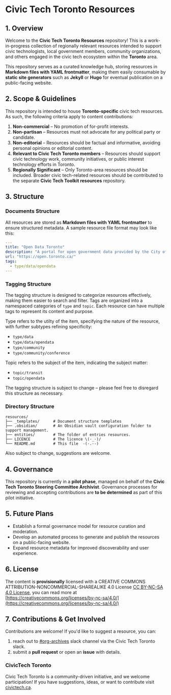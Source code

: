 # Civic Tech Toronto Resources

## 1. Overview

Welcome to the **Civic Tech Toronto Resources** repository! This is a work-in-progress collection of regionally relevant resources intended to support civic technologists, local government members, community organizations, and others engaged in the civic tech ecosystem within the **Toronto** area.

This repository serves as a curated knowledge hub, storing resources in **Markdown files with YAML frontmatter**, making them easily consumable by **static site generators** such as **Jekyll** or **Hugo** for eventual publication on a public-facing website.

## 2. Scope & Guidelines

This repository is intended to house **Toronto-specific** civic tech resources. As such, the following criteria apply to content contributions:

1. **Non-commercial** – No promotion of for-profit interests.
2. **Non-partisan** – Resources must not advocate for any political party or candidate.
3. **Non-editorial** – Resources should be factual and informative, avoiding personal opinions or editorial content.
4. **Relevant to Civic Tech Toronto members** – Resources should support civic technology work, community initiatives, or public interest technology efforts in Toronto.
5. **Regionally Significant** – Only Toronto-area resources should be included. Broader civic tech-related resources should be contributed to the separate **Civic Tech Toolkit resources** repository.

## 3. Structure

### Documents Structure

All resources are stored as **Markdown files with YAML frontmatter** to ensure structured metadata. A sample resource file format may look like this:

```yaml
---
title: "Open Data Toronto"
description: "A portal for open government data provided by the City of Toronto."
url: "https://open.toronto.ca/"
tags:
  - type/data/opendata
---
```

### Tagging Structure

The tagging structure is designed to categorize resources effectively, making them easier to search and filter.
Tags are organized into a namespaced categories of `type` and `topic`. Each resource can have multiple tags to represent its content and purpose.

Type refers to the utilty of the item, specifying the nature of the resource, with further subtypes refining specificity:

- `type/data`
- `type/data/opendata`
- `type/community`
- `type/community/conference`

Topic refers to the subject of the item, indicating the subject matter:

- `topic/transit`
- `topic/opendata`

The tagging structure is subject to change – please feel free to disregard this structure as necessary.

### Directory Structure

```
resources/
├── _templates/      # Document structure templates
├── .obsidian/       # An Obsidian vault configuration folder to support management.
├── entities/        # The folder of entries resources.
├── LICENCE          # The licence \(·_·)/
└── README.md        # This file  -(·.·-)
```

Also subject to change, suggestions are welcome.

## 4. Governance

This repository is currently in a **pilot phase**, managed on behalf of the **Civic Tech Toronto Steering Committee Archivist**. Governance processes for reviewing and accepting contributions are **to be determined** as part of this pilot initiative.

## 5. Future Plans

- Establish a formal governance model for resource curation and moderation.
- Develop an automated process to generate and publish the resources on a public-facing website.
- Expand resource metadata for improved discoverability and user experience.

## 6. License

The content is **provisionally** licensed with a CREATIVE COMMONS ATTRIBUTION-NONCOMMERCIAL-SHAREALIKE 4.0 License [CC BY-NC-SA 4.0 License](LICENSE), you can read more at [https://creativecommons.org/licenses/by-nc-sa/4.0/](https://creativecommons.org/licenses/by-nc-sa/4.0/)

## 7. Contributions & Get Involved

Contributions are welcome! If you'd like to suggest a resource, you can:

1. reach out to [\#org-archives](https://civictechto.slack.com/archives/C08A7SC2TC2) slack channel via the Civic Tech Toronto slack.
2. submit a **pull request** or open an **issue** with details.

### CivicTech Toronto

Civic Tech Toronto is a community-driven initiative, and we welcome participation! If you have suggestions, ideas, or want to contribute visit [civictech.ca](https://civictech.ca/).
